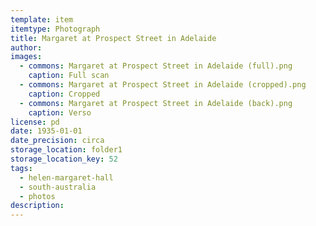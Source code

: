 ```yaml
---
template: item
itemtype: Photograph
title: Margaret at Prospect Street in Adelaide
author: 
images:
  - commons: Margaret at Prospect Street in Adelaide (full).png
    caption: Full scan
  - commons: Margaret at Prospect Street in Adelaide (cropped).png
    caption: Cropped
  - commons: Margaret at Prospect Street in Adelaide (back).png
    caption: Verso
license: pd
date: 1935-01-01
date_precision: circa
storage_location: folder1
storage_location_key: 52
tags:
  - helen-margaret-hall
  - south-australia
  - photos
description:
---
```

